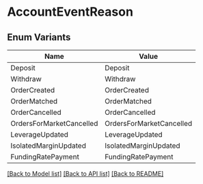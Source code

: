 # AccountEventReason

## Enum Variants

| Name | Value |
|---- | -----|
| Deposit | Deposit |
| Withdraw | Withdraw |
| OrderCreated | OrderCreated |
| OrderMatched | OrderMatched |
| OrderCancelled | OrderCancelled |
| OrdersForMarketCancelled | OrdersForMarketCancelled |
| LeverageUpdated | LeverageUpdated |
| IsolatedMarginUpdated | IsolatedMarginUpdated |
| FundingRatePayment | FundingRatePayment |


[[Back to Model list]](../README.md#documentation-for-models) [[Back to API list]](../README.md#documentation-for-api-endpoints) [[Back to README]](../README.md)


